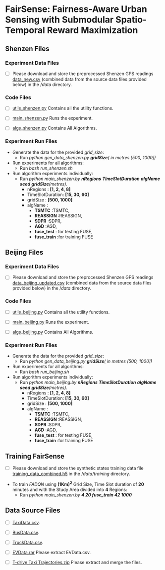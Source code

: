 # FairSense: Fairness-Aware Urban Sensing with Submodular Spatio-Temporal Reward Maximization

## Shenzen Files

### Experiment Data Files

- [ ] Please download and store the preprocessed Shenzen GPS readings [data_new.csv](https://drive.google.com/file/d/1-tFdqdS1qdVb6PeduiHRG5lwGGmbQ4Ni/view?usp=share_link) (combined data from the source data files provided below) in the $/data$ directory.


### Code Files
- [ ] [utils_shenzen.py](https://github.com/deytonmoy000/FUSE/blob/master/utils_shenzen.py) Contains all the utility functions.

- [ ] [main_shenzen.py](https://github.com/deytonmoy000/FUSE/blob/master/main_shenzen.py) Runs the experiment.

- [ ] [algs_shenzen.py](https://github.com/deytonmoy000/FUSE/blob/master/algs_shenzen.py) Contains All Algorithms.

### Experiment Run Files
-  Generate the data for the provided *grid_size*:
    - Run *python gen_data_shenzen.py  **gridSize**( in metres [500, 1000])*
-  Run experiments for all algorithms:
    -  Run *bash  run_shenzen.sh*  
-  Run algorithm experiments individually:
    -  Run *python main_shenzen.by **nRegions**  **TimeSlotDuration**  **algName**  **seed**  **gridSize**(metres)*. 
        -  nRegions : **[1, 2, 4, 8]**
        -  TimeSlotDuration: **[15, 30, 60]**
        -  gridSize : **[500, 1000]**
        -  algName : 
            - **TSMTC** :TSMTC,
            - **REASSIGN** :REASSIGN,
            - **SDPR** :SDPR,
            - **AGD** :AGD,
            - **fuse_test** : for testing FUSE,
            - **fuse_train** :for training FUSE

## Beijing Files

### Experiment Data Files

- [ ] Please download and store the preprocessed Shenzen GPS readings [data_beijing_updated.csv](https://drive.google.com/file/d/1XSBVnWgA4vwrrJtMvW750Kx13XICnpiR/view?usp=share_link) (combined data from the source data files provided below) in the $/data$ directory.


### Code Files
- [ ] [utils_beijing.py](https://github.com/deytonmoy000/FUSE/blob/master/utils_beijing.py) Contains all the utility functions.

- [ ] [main_beijing.py](https://github.com/deytonmoy000/FUSE/blob/master/main_beijing.py) Runs the experiment.

- [ ] [algs_beijing.py](https://github.com/deytonmoy000/FUSE/blob/master/algs_beijing.py) Contains All Algorithms.

### Experiment Run Files
-  Generate the data for the provided *grid_size*:
    - Run *python gen_data_beijing.py  **gridSize**( in metres [500, 1000])*
-  Run experiments for all algorithms:
    -  Run *bash  run_beijing.sh*  
-  Run algorithm experiments individually:
    -  Run *python main_beijing.by **nRegions**  **TimeSlotDuration**  **algName**  **seed**  **gridSize**(metres)*. 
        -  nRegions : **[1, 2, 4, 8]**
        -  TimeSlotDuration: **[15, 30, 60]**
        -  gridSize : **[500, 1000]**
        -  algName : 
            - **TSMTC** :TSMTC,
            - **REASSIGN** :REASSIGN,
            - **SDPR** :SDPR,
            - **AGD** :AGD,
            - **fuse_test** : for testing FUSE,
            - **fuse_train** :for training FUSE



## Training FairSense
- [ ] Please download and store the synthetic states training data file [training_data_combined.h5](https://drive.google.com/file/d/1V8l9otNp77B73klXp82WZc7nMy5SlktO/view?usp=share_link) in the $/data/training$ directory.
-  To train *FADQN* using **(1Km)<sup>2</sup>** Grid Size, Time Slot duration of **20** minutes and with the Study Area divided into **4** Regions:
    - Run *python main_shenzen.by  **4  20  fuse_train  42  1000***   


## Data Source Files

- [ ] [TaxiData.csv](http://www-users.cs.umn.edu/~tianhe/BIGDATA/UrbanCPS/TaxiData/TaxiData).
- [ ] [BusData.csv](http://www-users.cs.umn.edu/~tianhe/BIGDATA/UrbanCPS/BusData/BusData).
- [ ] [TruckData.csv](http://www-users.cs.umn.edu/~tianhe/BIGDATA/UrbanCPS/TruckData/TruckData).
- [ ] [EVData.rar](http://guangwang.me/files/ETData.rar) Please extract EVData.csv.
- [ ] [T-drive Taxi Trajectories.zip](https://onedrive.live.com/?authkey=%21ADgmvTgfqs4hn4Q&cid=CF159105855090C5&id=CF159105855090C5%2141466&parId=CF159105855090C5%211438&o=OneUp) Please extract and merge the files.


